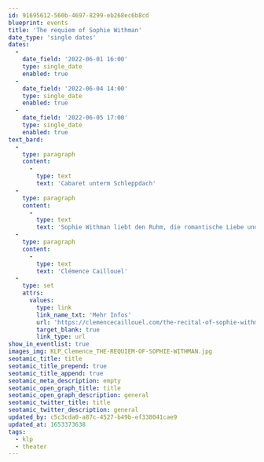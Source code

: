 ```yaml
---
id: 91695612-560b-4697-8299-eb268ec6b8cd
blueprint: events
title: 'The requiem of Sophie Withman'
date_type: 'single dates'
dates:
  -
    date_field: '2022-06-01 16:00'
    type: single_date
    enabled: true
  -
    date_field: '2022-06-04 14:00'
    type: single_date
    enabled: true
  -
    date_field: '2022-06-05 17:00'
    type: single_date
    enabled: true
text_bard:
  -
    type: paragraph
    content:
      -
        type: text
        text: 'Cabaret unterm Schleppdach'
  -
    type: paragraph
    content:
      -
        type: text
        text: 'Sophie Withman liebt den Ruhm, die romantische Liebe und Geschichten, die schlecht ausgehen. Da die Realität nicht mithalten kann, hat sie sich ihre eigene Tragödie geschrieben.'
  -
    type: paragraph
    content:
      -
        type: text
        text: 'Clémence Caillouel'
  -
    type: set
    attrs:
      values:
        type: link
        link_name_txt: 'Mehr Infos'
        url: 'https://clemencecaillouel.com/the-recital-of-sophie-withman/'
        target_blank: true
        link_type: url
show_in_eventlist: true
images_img: KLP_Clemence_THE-REQUIEM-OF-SOPHIE-WITHMAN.jpg
seotamic_title: title
seotamic_title_prepend: true
seotamic_title_append: true
seotamic_meta_description: empty
seotamic_open_graph_title: title
seotamic_open_graph_description: general
seotamic_twitter_title: title
seotamic_twitter_description: general
updated_by: c5c3cda0-a87c-4527-b49b-ef338041cae9
updated_at: 1653373638
tags:
  - klp
  - theater
---
```

